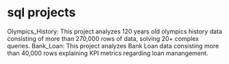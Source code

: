 # sql projects
Olympics_History: This project analyzes 120 years old olympics history data consisting of more than 270,000 rows of data, solving 20+ complex queries.
Bank_Loan: This project analyzes Bank Loan data consisting more than 40,000 rows explaining KPI metrics regarding loan manangement. 
